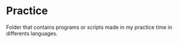 # Practice

Folder that contains programs or scripts made in my practice time in differents languages.
